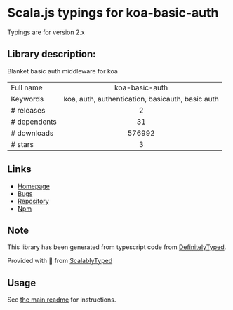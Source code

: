 
# Scala.js typings for koa-basic-auth

Typings are for version 2.x

## Library description:
Blanket basic auth middleware for koa

|                    |                 |
| ------------------ | :-------------: |
| Full name          | koa-basic-auth |
| Keywords           | koa, auth, authentication, basicauth, basic auth |
| # releases         | 2 |
| # dependents       | 31 |
| # downloads        | 576992 |
| # stars            | 3 |

## Links
- [Homepage](https://github.com/koajs/basic-auth#readme)
- [Bugs](https://github.com/koajs/basic-auth/issues)
- [Repository](https://github.com/koajs/basic-auth)
- [Npm](https://www.npmjs.com/package/koa-basic-auth)
    


## Note
This library has been generated from typescript code from [DefinitelyTyped](https://definitelytyped.org).

Provided with :purple_heart: from [ScalablyTyped](https://github.com/oyvindberg/ScalablyTyped)

## Usage
See [the main readme](../../readme.md) for instructions.



